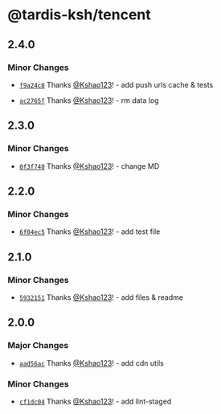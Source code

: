 # @tardis-ksh/tencent

## 2.4.0

### Minor Changes

- [`f9a24c8`](https://github.com/tardis-ksh/tool-box/commit/f9a24c886b5fa5d17032350023514c3e3d91861b) Thanks [@Kshao123](https://github.com/Kshao123)! - add push urls cache & tests

- [`ac2765f`](https://github.com/tardis-ksh/tool-box/commit/ac2765f487bb8e63acf2f6ade969d2bfc2e149ae) Thanks [@Kshao123](https://github.com/Kshao123)! - rm data log

## 2.3.0

### Minor Changes

- [`0f3f740`](https://github.com/tardis-ksh/tool-box/commit/0f3f7401949041a80c2d09087ca72336e7408cce) Thanks [@Kshao123](https://github.com/Kshao123)! - change MD

## 2.2.0

### Minor Changes

- [`6f04ec5`](https://github.com/tardis-ksh/tool-box/commit/6f04ec554089bc8f5a122b62f5e38e0b9aff8c0c) Thanks [@Kshao123](https://github.com/Kshao123)! - add test file

## 2.1.0

### Minor Changes

- [`5932151`](https://github.com/tardis-ksh/tool-box/commit/5932151e81d7255bf4b8f4e790073bf8b30bfd4f) Thanks [@Kshao123](https://github.com/Kshao123)! - add files & readme

## 2.0.0

### Major Changes

- [`aad56ac`](https://github.com/tardis-ksh/tool-box/commit/aad56acb5da26d2973de42b1223e3f6c9dd0939a) Thanks [@Kshao123](https://github.com/Kshao123)! - add cdn utils

### Minor Changes

- [`cf1dc04`](https://github.com/tardis-ksh/tool-box/commit/cf1dc046742faaa2fb2cc907ea730dbe73ea9118) Thanks [@Kshao123](https://github.com/Kshao123)! - add lint-staged
